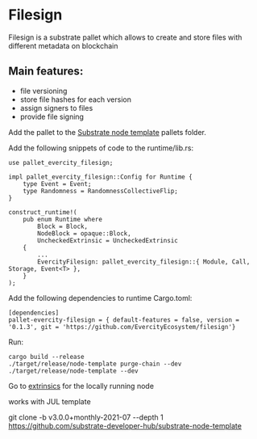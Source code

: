 # Filesign

Filesign is a substrate pallet which allows to create and store files with different metadata on blockchain
## Main features:
- file versioning
- store file hashes for each version
- assign signers to files
- provide file signing


Add the pallet to the [Substrate node template](https://github.com/substrate-developer-hub/substrate-node-template) pallets folder. 

Add the following snippets of code to the runtime/lib.rs:

```
use pallet_evercity_filesign;

impl pallet_evercity_filesign::Config for Runtime {
    type Event = Event;
    type Randomness = RandomnessCollectiveFlip;
}

construct_runtime!(
	pub enum Runtime where
		Block = Block,
		NodeBlock = opaque::Block,
		UncheckedExtrinsic = UncheckedExtrinsic
	{
        ...
        EvercityFilesign: pallet_evercity_filesign::{ Module, Call, Storage, Event<T> },
	}
);
```

Add the following dependencies to runtime Cargo.toml:
```
[dependencies]
pallet-evercity-filesign = { default-features = false, version = '0.1.3', git = 'https://github.com/EvercityEcosystem/filesign'}
```

Run:
```
cargo build --release
./target/release/node-template purge-chain --dev
./target/release/node-template --dev
```

Go to [extrinsics](https://polkadot.js.org/apps/?rpc=ws%3A%2F%2F127.0.0.1%3A9944#/extrinsics) for the locally running node 

works with JUL template

git clone -b v3.0.0+monthly-2021-07 --depth 1 https://github.com/substrate-developer-hub/substrate-node-template